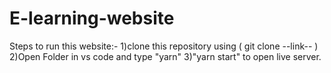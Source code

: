 # E-learning-website
Steps to run this website:-
1)clone this repository using ( git clone --link-- )
2)Open Folder in vs code and type "yarn"
3)"yarn start" to open live server.
